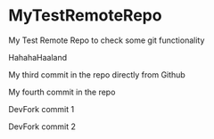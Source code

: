 # MyTestRemoteRepo
My Test Remote Repo to check some git functionality

HahahaHaaland

My third commit in the repo directly from Github 

My fourth commit in the repo

DevFork commit 1

DevFork commit 2
